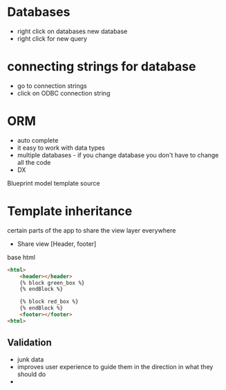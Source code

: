 # Databases

- right click on databases new database
- right click for new query

# connecting strings for database  

- go to connection strings
- click on ODBC connection string

# ORM 
- auto complete
- it easy to work with data types
- multiple databases  - if you change database you don't have to change all the code 
- DX

Blueprint
model 
template
source

# Template inheritance 
certain parts of the app to share the view layer everywhere 
- Share view [Header, footer]

base html
```html
<html>
    <header></header>
    {% block green_box %}
    {% endBlock %}

    {% block red_box %}
    {% endBlock %}
    <footer></footer>
<html>
```

## Validation
- junk data 
- improves user experience to guide them in the direction in what they should do 
- 